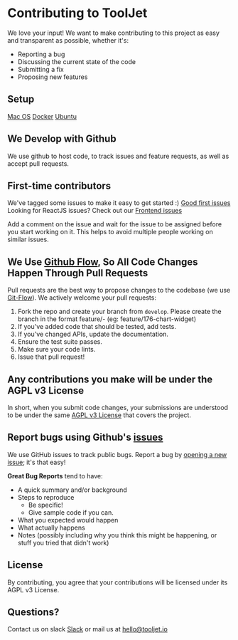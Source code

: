 # Contributing to ToolJet
We love your input! We want to make contributing to this project as easy and transparent as possible, whether it's:

- Reporting a bug
- Discussing the current state of the code
- Submitting a fix
- Proposing new features

## Setup 

[Mac OS](https://docs.tooljet.io/docs/contributing-guide/setup/Mac%20OS)
[Docker](https://docs.tooljet.io/docs/contributing-guide/setup/docker)
[Ubuntu](https://docs.tooljet.io/docs/contributing-guide/setup/ubuntu)

## We Develop with Github
We use github to host code, to track issues and feature requests, as well as accept pull requests.

## First-time contributors
We've tagged some issues to make it easy to get started :)
[Good first issues](https://github.com/ToolJet/ToolJet/issues?q=is%3Aissue+is%3Aopen+label%3A%22good+first+issue%22)
Looking for ReactJS issues? Check out our [Frontend issues](https://github.com/ToolJet/ToolJet/issues?q=is%3Aissue+is%3Aopen+label%3Afrontend)

Add a comment on the issue and wait for the issue to be assigned before you start working on it. This helps to avoid multiple people working on similar issues.

## We Use [Github Flow](https://guides.github.com/introduction/flow/index.html), So All Code Changes Happen Through Pull Requests
Pull requests are the best way to propose changes to the codebase (we use [Git-Flow](https://nvie.com/posts/a-successful-git-branching-model/)). We actively welcome your pull requests:

1. Fork the repo and create your branch from `develop`. Please create the branch in the format feature/<issue-id>-<issue-name> (eg: feature/176-chart-widget)
2. If you've added code that should be tested, add tests.
3. If you've changed APIs, update the documentation.
4. Ensure the test suite passes.
5. Make sure your code lints.
6. Issue that pull request!

## Any contributions you make will be under the AGPL v3 License
In short, when you submit code changes, your submissions are understood to be under the same [AGPL v3 License](https://www.gnu.org/licenses/agpl-3.0.en.html) that covers the project.

## Report bugs using Github's [issues](https://github.com/ToolJet/ToolJet/issues)
We use GitHub issues to track public bugs. Report a bug by [opening a new issue](); it's that easy!

**Great Bug Reports** tend to have:

- A quick summary and/or background
- Steps to reproduce
  - Be specific!
  - Give sample code if you can.
- What you expected would happen
- What actually happens
- Notes (possibly including why you think this might be happening, or stuff you tried that didn't work)

## License
By contributing, you agree that your contributions will be licensed under its AGPL v3 License.

## Questions? 
Contact us on slack [Slack](https://join.slack.com/t/tooljet/shared_invite/zt-r2neyfcw-KD1COL6t2kgVTlTtAV5rtg) or mail us at [hello@tooljet.io](hello@tooljet)
